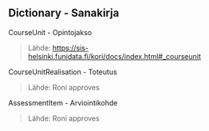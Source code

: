 ## Dictionary - Sanakirja ##

CourseUnit - Opintojakso

> Lähde: https://sis-helsinki.funidata.fi/kori/docs/index.html#_courseunit

CourseUnitRealisation - Toteutus

> Lähde: Roni approves

AssessmentItem - Arviointikohde

> Lähde: Roni approves
